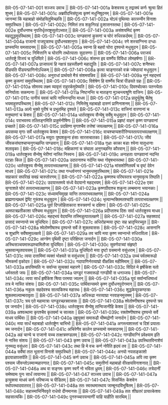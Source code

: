 BR-05-07-141-001  	सञ्जय उवाच ||
BR-05-07-141-001a	केशवस्य तु तद्वाक्यं कर्णः श्रुत्वा हितं शुभम् |
BR-05-07-141-001c	अब्रवीदभिसंपूज्य कृष्णं मधुनिषूदनम् |
BR-05-07-141-001e 	जानन्मां किं महाबाहो संमोहयितुमिच्छसि ||
BR-05-07-141-002a	योऽयं पृथिव्याः कार्त्स्न्येन विनाशः समुपस्थितः |
BR-05-07-141-002c	निमित्तं तत्र शकुनिरहं दुःशासनस्तथा |
BR-05-07-141-002e 	दुर्योधनश्च नृपतिर्धृतराष्ट्रसुतोऽभवत् ||
BR-05-07-141-003a	असंशयमिदं कृष्ण महद्युद्धमुपस्थितम् |
BR-05-07-141-003c	पाण्डवानां कुरूणां च घोरं रुधिरकर्दमम् ||
BR-05-07-141-004a	राजानो राजपुत्राश्च दुर्योधनवशानुगाः |
BR-05-07-141-004c	रणे शस्त्राग्निना दग्धाः प्राप्स्यन्ति यमसादनम् ||
BR-05-07-141-005a	स्वप्ना हि बहवो घोरा दृश्यन्ते मधुसूदन |
BR-05-07-141-005c	निमित्तानि च घोराणि तथोत्पाताः सुदारुणाः ||
BR-05-07-141-006a	पराजयं धार्तराष्ट्रे विजयं च युधिष्ठिरे |
BR-05-07-141-006c	शंसन्त इव वार्ष्णेय विविधा लोमहर्षणाः ||
BR-05-07-141-007a	प्राजापत्यं हि नक्षत्रं ग्रहस्तीक्ष्णो महाद्युतिः |
BR-05-07-141-007c	शनैश्चरः पीडयति पीडयन्प्राणिनोऽधिकम् ||
BR-05-07-141-008a	कृत्वा चाङ्गारको वक्रं ज्येष्ठायां मधुसूदन |
BR-05-07-141-008c	अनुराधां प्रार्थयते मैत्रं संशमयन्निव ||
BR-05-07-141-009a	नूनं महद्भयं कृष्ण कुरूणां समुपस्थितम् |
BR-05-07-141-009c	विशेषेण हि वार्ष्णेय चित्रां पीडयते ग्रहः ||
BR-05-07-141-010a	सोमस्य लक्ष्म व्यावृत्तं राहुरर्कमुपेष्यति |
BR-05-07-141-010c	दिवश्चोल्काः पतन्त्येताः सनिर्घाताः सकम्पनाः ||
BR-05-07-141-011a	निष्टनन्ति च मातङ्गा मुञ्चन्त्यश्रूणि वाजिनः |
BR-05-07-141-011c	पानीयं यवसं चापि नाभिनन्दन्ति माधव ||
BR-05-07-141-012a	प्रादुर्भूतेषु चैतेषु भयमाहुरुपस्थितम् |
BR-05-07-141-012c	निमित्तेषु महाबाहो दारुणं प्राणिनाशनम् ||
BR-05-07-141-013a	अल्पे भुक्ते पुरीषं च प्रभूतमिह दृश्यते |
BR-05-07-141-013c	वाजिनां वारणानां च मनुष्याणां च केशव ||
BR-05-07-141-014a	धार्तराष्ट्रस्य सैन्येषु सर्वेषु मधुसूदन |
BR-05-07-141-014c	पराभवस्य तल्लिङ्गमिति प्राहुर्मनीषिणः ||
BR-05-07-141-015a	प्रहृष्टं वाहनं कृष्ण पाण्डवानां प्रचक्षते |
BR-05-07-141-015c	प्रदक्षिणा मृगाश्चैव तत्तेषां जयलक्षणम् ||
BR-05-07-141-016a	अपसव्या मृगाः सर्वे धार्तराष्ट्रस्य केशव |
BR-05-07-141-016c	वाचश्चाप्यशरीरिण्यस्तत्पराभवलक्षणम् ||
BR-05-07-141-017a	मयूराः पुष्पशकुना हंसाः सारसचातकाः |
BR-05-07-141-017c	जीवं जीवकसंघाश्चाप्यनुगच्छन्ति पाण्डवान् ||
BR-05-07-141-018a	गृध्राः काका बडाः श्येना यातुधानाः शलावृकाः |
BR-05-07-141-018c	मक्षिकाणां च संघाता अनुगच्छन्ति कौरवान् ||
BR-05-07-141-019a	धार्तराष्ट्रस्य सैन्येषु भेरीणां नास्ति निस्वनः |
BR-05-07-141-019c	अनाहताः पाण्डवानां नदन्ति पटहाः किल ||
BR-05-07-141-020a	उदपानाश्च नर्दन्ति यथा गोवृषभास्तथा |
BR-05-07-141-020c	धार्तराष्ट्रस्य सैन्येषु तत्पराभवलक्षणम् ||
BR-05-07-141-021a	मांसशोणितवर्षं च वृष्टं देवेन माधव |
BR-05-07-141-021c	तथा गन्धर्वनगरं भानुमन्तमुपस्थितम् |
BR-05-07-141-021e 	सप्राकारं सपरिखं सवप्रं चारुतोरणम् ||
BR-05-07-141-022a	कृष्णश्च परिघस्तत्र भानुमावृत्य तिष्ठति |
BR-05-07-141-022c	उदयास्तमये संध्ये वेदयानो महद्भयम् |
BR-05-07-141-022e 	एका सृग्वाशते घोरं तत्पराभवलक्षणम् ||
BR-05-07-141-023a	कृष्णग्रीवाश्च शकुना लम्बमाना भयानकाः |
BR-05-07-141-023c	संध्यामभिमुखा यान्ति तत्पराभवलक्षणम् ||
BR-05-07-141-024a	ब्राह्मणान्प्रथमं द्वेष्टि गुरूंश्च मधुसूदन | 
BR-05-07-141-024c	भृत्यान्भक्तिमतश्चापि तत्पराभवलक्षणम ||
BR-05-07-141-025a	पूर्वा दिग्लोहिताकारा शस्त्रवर्णा च दक्षिणा |
BR-05-07-141-025c	आमपात्रप्रतीकाशा पश्चिमा मधुसूदन ||
BR-05-07-141-026a	प्रदीप्ताश्च दिशः सर्वा धार्तराष्ट्रस्य माधव |
BR-05-07-141-026c	महद्भयं वेदयन्ति तस्मिन्नुत्पातलक्षणे ||
BR-05-07-141-027a	सहस्रपादं प्रासादं स्वप्नान्ते स्म युधिष्ठिरः |
BR-05-07-141-027c	अधिरोहन्मया दृष्टः सह भ्रातृभिरच्युत ||
BR-05-07-141-028a	श्वेतोष्णीषाश्च दृश्यन्ते सर्वे ते शुक्लवाससः |
BR-05-07-141-028c	आसनानि च शुभ्राणि सर्वेषामुपलक्षये ||
BR-05-07-141-029a	तव चापि मया कृष्ण स्वप्नान्ते रुधिराविला |
BR-05-07-141-029c	आन्त्रेण पृथिवी दृष्टा परिक्षिप्ता जनार्दन ||
BR-05-07-141-030a	अस्थिसञ्चयमारूढश्चामितौजा युधिष्ठिरः |
BR-05-07-141-030c	सुवर्णपात्र्यां संहृष्टो भुक्तवान्घृतपायसम् ||
BR-05-07-141-031a	युधिष्ठिरो मया दृष्टो ग्रसमानो वसुंधराम् |
BR-05-07-141-031c	त्वया दत्तामिमां व्यक्तं भोक्ष्यते स वसुंधराम् ||
BR-05-07-141-032a	उच्चं पर्वतमारूढो भीमकर्मा वृकोदरः |
BR-05-07-141-032c	गदापाणिर्नरव्याघ्रो वीक्षन्निव महीमिमाम् ||
BR-05-07-141-033a	क्षपयिष्यति नः सर्वान्स सुव्यक्तं महारणे |
BR-05-07-141-033c	विदितं मे हृषीकेश यतो धर्मस्ततो जयः ||
BR-05-07-141-034a	पाण्डुरं गजमारूढो गाण्डीवी स धनञ्जयः | 
BR-05-07-141-034c	त्वया सार्धं हृषीकेश श्रिया परमया ज्वलन् ||
BR-05-07-141-035a	यूयं सर्वान्वधिष्यध्वं तत्र मे नास्ति संशयः |
BR-05-07-141-035c	पार्थिवान्समरे कृष्ण दुर्योधनपुरोगमान् ||
BR-05-07-141-036a	नकुलः सहदेवश्च सात्यकिश्च महारथः |
BR-05-07-141-036c	शुद्धकेयूरकण्ठत्राः शुक्लमाल्याम्बरावृताः ||
BR-05-07-141-037a	अधिरूढा नरव्याघ्रा नरवाहनमुत्तमम् |
BR-05-07-141-037c	त्रय एते महामात्राः पाण्डुरच्छत्रवाससः ||
BR-05-07-141-038a	श्वेतोष्णीषाश्च दृश्यन्ते त्रय एव जनार्दन |
BR-05-07-141-038c	धार्तराष्ट्रस्य सैन्येषु तान्विजानीहि केशव ||
BR-05-07-141-039a	अश्वत्थामा कृपश्चैव कृतवर्मा च सात्वतः |
BR-05-07-141-039c	रक्तोष्णीषाश्च दृश्यन्ते सर्वे माधव पार्थिवाः ||
BR-05-07-141-040a	उष्ट्रयुक्तं समारूढौ भीष्मद्रोणौ जनार्दन |
BR-05-07-141-040c	मया सार्धं महाबाहो धार्तराष्ट्रेण चाभिभो ||
BR-05-07-141-041a	अगस्त्यशास्तां च दिशं प्रयाताः स्म जनार्दन |
BR-05-07-141-041c	अचिरेणैव कालेन प्राप्स्यामो यमसादनम् ||
BR-05-07-141-042a	अहं चान्ये च राजानो यच्च तत्क्षत्रमण्डलम् |
BR-05-07-141-042c	गाण्डीवाग्निं प्रवेक्ष्याम इति मे नास्ति संशयः ||
BR-05-07-141-043  	कृष्ण उवाच ||
BR-05-07-141-043a	उपस्थितविनाशेयं नूनमद्य वसुंधरा |
BR-05-07-141-043c	तथा हि मे वचः कर्ण नोपैति हृदयं तव ||
BR-05-07-141-044a	सर्वेषां तात भूतानां विनाशे समुपस्थिते |
BR-05-07-141-044c	अनयो नयसङ्काशो हृदयान्नापसर्पति ||
BR-05-07-141-045  	कर्ण उवाच ||
BR-05-07-141-045a	अपि त्वा कृष्ण पश्याम जीवन्तोऽस्मान्महारणात् |
BR-05-07-141-045c	समुत्तीर्णा महाबाहो वीरक्षयविनाशनात् ||
BR-05-07-141-046a	अथ वा सङ्गमः कृष्ण स्वर्गे नो भविता ध्रुवम् |
BR-05-07-141-046c	तत्रेदानीं समेष्यामः पुनः सार्धं त्वयानघ ||
BR-05-07-141-047  	सञ्जय उवाच ||
BR-05-07-141-047a	इत्युक्त्वा माधवं कर्णः परिष्वज्य च पीडितम् |
BR-05-07-141-047c	विसर्जितः केशवेन रथोपस्थादवातरत् ||
BR-05-07-141-048a	ततः स्वरथमास्थाय जाम्बूनदविभूषितम् |
BR-05-07-141-048c	सहास्माभिर्निववृते राधेयो दीनमानसः ||
BR-05-07-141-049a	ततः शीघ्रतरं प्रायात्केशवः सहसात्यकिः |
BR-05-07-141-049c	पुनरुच्चारयन्वाणीं याहि याहीति सारथिम् ||
